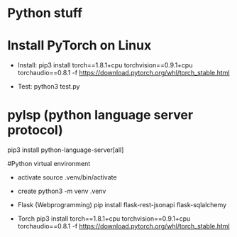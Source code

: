 
# Python stuff



# Install PyTorch on Linux

- Install: 
  pip3 install torch==1.8.1+cpu torchvision==0.9.1+cpu torchaudio==0.8.1 -f https://download.pytorch.org/whl/torch_stable.html

- Test:
  python3 test.py



# pylsp (python language server protocol)

pip3 install python-language-server[all]


#Python virtual environment

- activate 
  source .venv/bin/activate


- create
  python3 -m venv .venv


- Flask (Webprogramming)
  pip install flask-rest-jsonapi flask-sqlalchemy


- Torch
  pip3 install torch==1.8.1+cpu torchvision==0.9.1+cpu torchaudio==0.8.1 -f https://download.pytorch.org/whl/torch_stable.html
